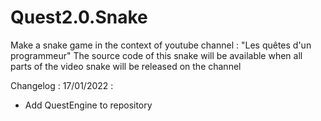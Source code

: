 # Quest2.0.Snake
Make a snake game in the context of youtube channel : "Les quêtes d'un programmeur"
The source code of this snake will be available when all parts of the video snake will be released on the channel


Changelog : 
17/01/2022 : 
- Add QuestEngine to repository		